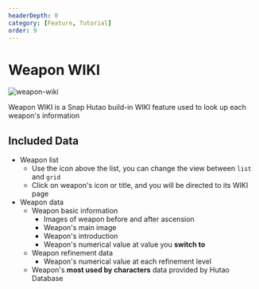 ```yaml
---
headerDepth: 0
category: [Feature, Tutorial]
order: 9
---
```


# Weapon WIKI

![weapon-wiki](https://img.alicdn.com/imgextra/i1/1797064093/O1CN01jbzlTH1g6du6KfSmF_!!1797064093.png)

Weapon WIKI is a Snap Hutao build-in WIKI feature used to look up each weapon's information

## Included Data

- Weapon list
  - Use the icon above the list, you can change the view between `list` and `grid`
  - Click on weapon's icon or title, and you will be directed to its WIKI page
- Weapon data
  - Weapon basic information
    - Images of weapon before and after ascension
    - Weapon's main image
    - Weapon's introduction
    - Weapon's numerical value at value you **switch to**
  - Weapon refinement data
    - Weapon's numerical value at each refinement level
  - Weapon's **most used by characters** data provided by Hutao Database
